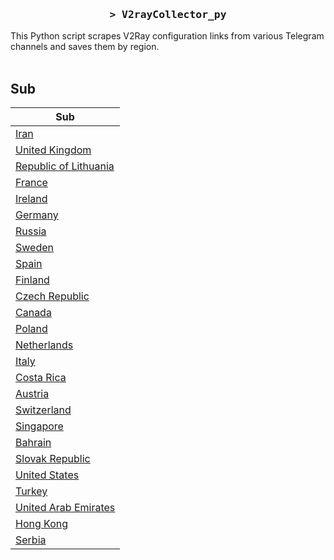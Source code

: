<h3 align="center">
    <samp>&gt; V2rayCollector_py</samp>
</h3>

This Python script scrapes V2Ray configuration links from various Telegram channels and saves them by region.
<br>
<br>
## Sub
| Sub |
|-----|
| [Iran](https://raw.githubusercontent.com/freetomaid/Vxray-country/main/sub/Iran/config.txt) |
| [United Kingdom](https://raw.githubusercontent.com/freetomaid/Vxray-country/main/sub/United%20Kingdom/config.txt) |
| [Republic of Lithuania](https://raw.githubusercontent.com/freetomaid/Vxray-country/main/sub/Republic%20of%20Lithuania/config.txt) |
| [France](https://raw.githubusercontent.com/freetomaid/Vxray-country/main/sub/France/config.txt) |
| [Ireland](https://raw.githubusercontent.com/freetomaid/Vxray-country/main/sub/Ireland/config.txt) |
| [Germany](https://raw.githubusercontent.com/freetomaid/Vxray-country/main/sub/Germany/config.txt) |
| [Russia](https://raw.githubusercontent.com/freetomaid/Vxray-country/main/sub/Russia/config.txt) |
| [Sweden](https://raw.githubusercontent.com/freetomaid/Vxray-country/main/sub/Sweden/config.txt) |
| [Spain](https://raw.githubusercontent.com/freetomaid/Vxray-country/main/sub/Spain/config.txt) |
| [Finland](https://raw.githubusercontent.com/freetomaid/Vxray-country/main/sub/Finland/config.txt) |
| [Czech Republic](https://raw.githubusercontent.com/freetomaid/Vxray-country/main/sub/Czech%20Republic/config.txt) |
| [Canada](https://raw.githubusercontent.com/freetomaid/Vxray-country/main/sub/Canada/config.txt) |
| [Poland](https://raw.githubusercontent.com/freetomaid/Vxray-country/main/sub/Poland/config.txt) |
| [Netherlands](https://raw.githubusercontent.com/freetomaid/Vxray-country/main/sub/Netherlands/config.txt) |
| [Italy](https://raw.githubusercontent.com/freetomaid/Vxray-country/main/sub/Italy/config.txt) |
| [Costa Rica](https://raw.githubusercontent.com/freetomaid/Vxray-country/main/sub/Costa%20Rica/config.txt) |
| [Austria](https://raw.githubusercontent.com/freetomaid/Vxray-country/main/sub/Austria/config.txt) |
| [Switzerland](https://raw.githubusercontent.com/freetomaid/Vxray-country/main/sub/Switzerland/config.txt) |
| [Singapore](https://raw.githubusercontent.com/freetomaid/Vxray-country/main/sub/Singapore/config.txt) |
| [Bahrain](https://raw.githubusercontent.com/freetomaid/Vxray-country/main/sub/Bahrain/config.txt) |
| [Slovak Republic](https://raw.githubusercontent.com/freetomaid/Vxray-country/main/sub/Slovak%20Republic/config.txt) |
| [United States](https://raw.githubusercontent.com/freetomaid/Vxray-country/main/sub/United%20States/config.txt) |
| [Turkey](https://raw.githubusercontent.com/freetomaid/Vxray-country/main/sub/Turkey/config.txt) |
| [United Arab Emirates](https://raw.githubusercontent.com/freetomaid/Vxray-country/main/sub/United%20Arab%20Emirates/config.txt) |
| [Hong Kong](https://raw.githubusercontent.com/freetomaid/Vxray-country/main/sub/Hong%20Kong/config.txt) |
| [Serbia](https://raw.githubusercontent.com/freetomaid/Vxray-country/main/sub/Serbia/config.txt) |


































































































































































































































































































































































































































































































































































































































































































































































































































































































































































































































































































































































































































































































































































































































































































































































































































































































































































































































































































































































































































































































































































































































































































































































































































































































































































































































































































































































































































































































































































































































































































































































































































































































































































































































































































































































































































































































































































































































































































































































































































